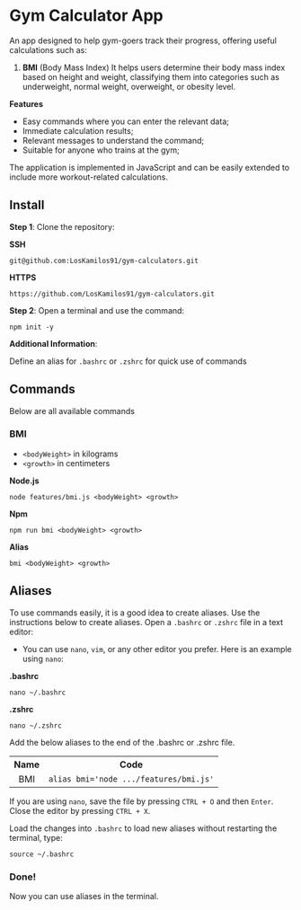 # Gym Calculator App

An app designed to help gym-goers track their progress, offering useful calculations such as:

1. **BMI** (Body Mass Index)
   It helps users determine their body mass index based on height and weight, classifying them into categories such as underweight, normal weight, overweight, or obesity level.

**Features**

-   Easy commands where you can enter the relevant data;
-   Immediate calculation results;
-   Relevant messages to understand the command;
-   Suitable for anyone who trains at the gym;

The application is implemented in JavaScript and can be easily extended to include more workout-related calculations.

## Install

**Step 1**: Clone the repository:

**SSH**

```
git@github.com:LosKamilos91/gym-calculators.git
```

**HTTPS**

```
https://github.com/LosKamilos91/gym-calculators.git
```

**Step 2**: Open a terminal and use the command:

```
npm init -y
```

**Additional Information**:

Define an alias for `.bashrc` or `.zshrc` for quick use of commands

## Commands

Below are all available commands

### BMI

-   `<bodyWeight>` in kilograms
-   `<growth>` in centimeters

**Node.js**

```
node features/bmi.js <bodyWeight> <growth>
```

**Npm**

```
npm run bmi <bodyWeight> <growth>
```

**Alias**

```
bmi <bodyWeight> <growth>
```

## Aliases

To use commands easily, it is a good idea to create aliases. Use the instructions below to create aliases. Open a `.bashrc` or `.zshrc` file in a text editor:

-   You can use `nano`, `vim`, or any other editor you prefer. Here is an example using `nano`:

**.bashrc**

```
nano ~/.bashrc
```

**.zshrc**

```
nano ~/.zshrc
```

Add the below aliases to the end of the .bashrc or .zshrc file.

<table>
  <th>Name</th>
  <th>Code</th>
  <tr align="center">
    <td>BMI</td>
    <td ><code>alias bmi='node .../features/bmi.js'</code></td>
  </tr>
</table>

If you are using `nano`, save the file by pressing `CTRL + O` and then `Enter`. Close the editor by pressing `CTRL + X`.

Load the changes into `.bashrc` to load new aliases without restarting the terminal, type:

```
source ~/.bashrc
```

### Done!

Now you can use aliases in the terminal.
